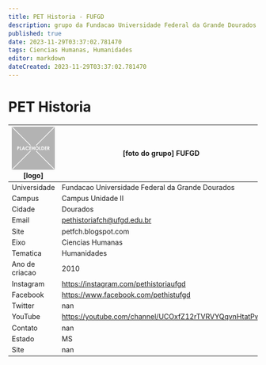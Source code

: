 ```yaml
---
title: PET Historia - FUFGD
description: grupo da Fundacao Universidade Federal da Grande Dourados
published: true
date: 2023-11-29T03:37:02.781470
tags: Ciencias Humanas, Humanidades
editor: markdown
dateCreated: 2023-11-29T03:37:02.781470
---
```


# PET Historia


| ![placeholder.png](/placeholder.png) [logo] | [foto do grupo] FUFGD         |
| ------------------------------------------- | ------------------------------------------------- |
| Universidade                                | Fundacao Universidade Federal da Grande Dourados      |
| Campus                                      | Campus Unidade II            |
| Cidade                                      | Dourados             |
| Email                                       | pethistoriafch@ufgd.edu.br             |
| Site                                        | petfch.blogspot.com              |
| Eixo                                        | Ciencias Humanas              |
| Tematica                                    | Humanidades          |
| Ano de criacao                              | 2010        |
| Instagram                                   | https://instagram.com/pethistoriaufgd         |
| Facebook                                    | https://www.facebook.com/pethistufgd          |
| Twitter                                     | nan           |
| YouTube                                     | https://youtube.com/channel/UCOxfZ12rTVRVYQqvnHtatPw           |
| Contato                                     | nan         |
| Estado                                      |  MS            |
| Site                                        | nan |
